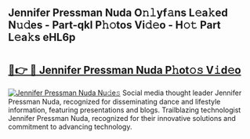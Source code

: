 ## Jennifer Pressman Nuda O𝚗𝚕yf𝚊ns L𝚎a𝚔ed N𝚞𝚍es - Part-qkl P𝚑𝚘tos Vi𝚍𝚎o - H𝚘𝚝 Part L𝚎a𝚔s eHL6p

# <h2><a href="http://kf36y4.oniu.top/?m=Jennifer+Pressman+Nuda">🔗👉 🔴 Jennifer Pressman Nuda P𝚑ot𝚘𝚜 V𝚒d𝚎o</a></h2>

[![Jennifer Pressman Nuda Nu𝚍e𝚜](https://i.imgur.com/0qMVB7G.gif)](http://kf36y4.oniu.top/?m=Jennifer+Pressman+Nuda)
Social media thought leader Jennifer Pressman Nuda, recognized for disseminating dance and lifestyle information, featuring presentations and blogs. Trailblazing technologist Jennifer Pressman Nuda, recognized for their innovative solutions and commitment to advancing technology.  
